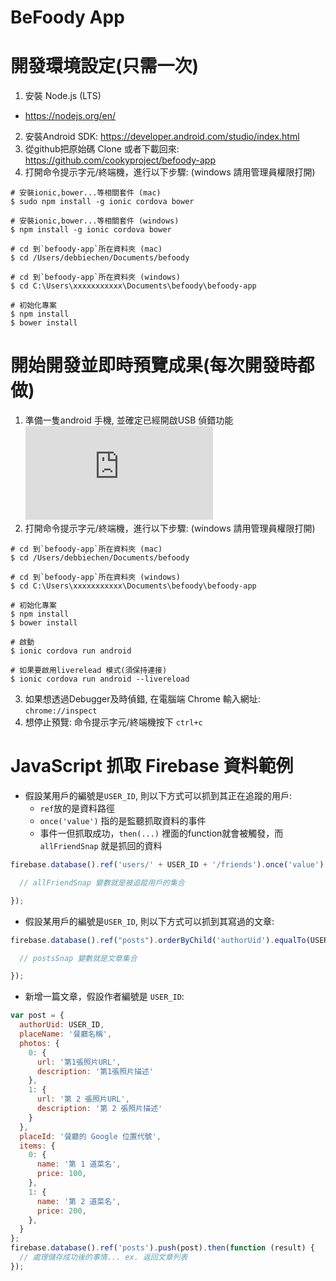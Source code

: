 BeFoody App
============


# 開發環境設定(只需一次)

1. 安裝 Node.js (LTS)
  * https://nodejs.org/en/
2. 安裝Android SDK: https://developer.android.com/studio/index.html
3. 從github把原始碼 Clone 或者下載回來: https://github.com/cookyproject/befoody-app
4. 打開命令提示字元/終端機，進行以下步驟: (windows 請用管理員權限打開)
        
  ```
  # 安裝ionic,bower...等相關套件 (mac)
  $ sudo npm install -g ionic cordova bower

  # 安裝ionic,bower...等相關套件 (windows)
  $ npm install -g ionic cordova bower

  # cd 到`befoody-app`所在資料夾 (mac)
  $ cd /Users/debbiechen/Documents/befoody

  # cd 到`befoody-app`所在資料夾 (windows)
  $ cd C:\Users\xxxxxxxxxxx\Documents\befoody\befoody-app

  # 初始化專案
  $ npm install
  $ bower install
  ```

# 開始開發並即時預覽成果(每次開發時都做)

1. 準備一隻android 手機, 並確定已經開啟USB 偵錯功能 ![教學連結](https://www.fonepaw.hk/tutorials/enable-usb-debugging-on-android.html)
2. 打開命令提示字元/終端機，進行以下步驟: (windows 請用管理員權限打開)

  ```
  # cd 到`befoody-app`所在資料夾 (mac)
  $ cd /Users/debbiechen/Documents/befoody

  # cd 到`befoody-app`所在資料夾 (windows)
  $ cd C:\Users\xxxxxxxxxxx\Documents\befoody\befoody-app

  # 初始化專案
  $ npm install
  $ bower install

  # 啟動
  $ ionic cordova run android
  
  # 如果要啟用liverelead 模式(須保持連接)
  $ ionic cordova run android --livereload
  ```
3. 如果想透過Debugger及時偵錯, 在電腦端 Chrome 輸入網址:  `chrome://inspect`
4. 想停止預覽: 命令提示字元/終端機按下 `ctrl+c`

# JavaScript 抓取 Firebase  資料範例

* 假設某用戶的編號是`USER_ID`, 則以下方式可以抓到其正在追蹤的用戶:
  * `ref`放的是資料路徑
  * `once('value')` 指的是監聽抓取資料的事件
  * 事件一但抓取成功，`then(...)` 裡面的function就會被觸發，而 `allFriendSnap` 就是抓回的資料
```javascript
firebase.database().ref('users/' + USER_ID + '/friends').once('value').then(function (allFriendSnap) {

  // allFriendSnap 變數就是被追蹤用戶的集合

});
```
* 假設某用戶的編號是`USER_ID`, 則以下方式可以抓到其寫過的文章:
```javascript
firebase.database().ref("posts").orderByChild('authorUid').equalTo(USER_ID).once("value").then(function(postsSnap){

  // postsSnap 變數就是文章集合

});
```

* 新增一篇文章，假設作者編號是 `USER_ID`:

```javascript
var post = {
  authorUid: USER_ID,
  placeName: '餐廳名稱',
  photos: {
    0: { 
      url: '第1張照片URL',
      description: '第1張照片描述'
    },
    1: { 
      url: '第 2 張照片URL',
      description: '第 2 張照片描述'
    }
  },
  placeId: '餐廳的 Google 位置代號',
  items: {
    0: {
      name: '第 1 道菜名',
      price: 100,
    },
    1: {
      name: '第 2 道菜名',
      price: 200,
    },
  }
};
firebase.database().ref('posts').push(post).then(function (result) {
  // 處理儲存成功後的事情... ex. 返回文章列表
});
```

